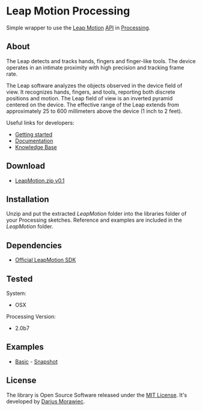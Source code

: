 # Leap Motion Processing

Simple wrapper to use the [Leap Motion](https://leapmotion.com/) [API](https://developer.leapmotion.com/documentation/api/annotated) in [Processing](http://processing.org/).

## About

The Leap detects and tracks hands, fingers and finger-like tools. The device operates in an intimate proximity with high precision and tracking frame rate.

The Leap software analyzes the objects observed in the device field of view. It recognizes hands, fingers, and tools, reporting both discrete positions and motion. The Leap field of view is an inverted pyramid centered on the device. The effective range of the Leap extends from approximately 25 to 600 millimeters above the device (1 inch to 2 feet).

Useful links for developers:

* [Getting started](https://developer.leapmotion.com/documentation)
* [Documentation](https://developer.leapmotion.com/documentation/guide/Leap_Overview)
* [Knowledge Base](https://developer.leapmotion.com/articles)

## Download

* [LeapMotion.zip v0.1](https://raw.github.com/voidplus/leap-motion-processing/master/download/LeapMotion.zip)

## Installation

Unzip and put the extracted *LeapMotion* folder into the libraries folder of your Processing sketches. Reference and examples are included in the *LeapMotion* folder.

## Dependencies

* [Official LeapMotion SDK](https://developer.leapmotion.com/downloads/leap-motion/sdk)


## Tested

System:

* OSX

Processing Version:

* 2.0b7

## Examples

* [Basic](https://github.com/voidplus/leap-motion-processing/blob/master/examples/e1_basic/e1_basic.pde) - [Snapshot](https://raw.github.com/voidplus/leap-motion-processing/master/reference/snapshot.png)


## License

The library is Open Source Software released under the [MIT License](https://raw.github.com/voidplus/leap-motion-processing/master/LICENSE.txt). It's developed by [Darius Morawiec](http://voidplus.de).